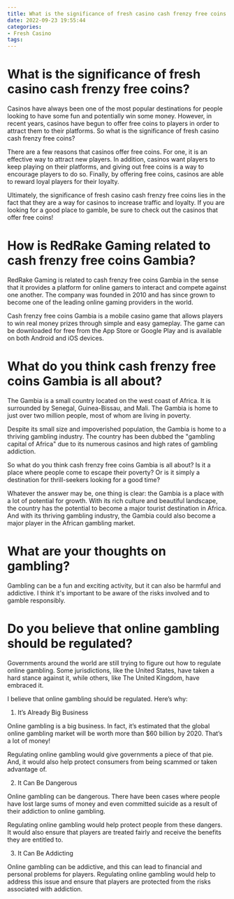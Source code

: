 ```yaml
---
title: What is the significance of fresh casino cash frenzy free coins
date: 2022-09-23 19:55:44
categories:
- Fresh Casino
tags:
---
```



#  What is the significance of fresh casino cash frenzy free coins?



 Casinos have always been one of the most popular destinations for people looking to have some fun and potentially win some money. However, in recent years, casinos have begun to offer free coins to players in order to attract them to their platforms. So what is the significance of fresh casino cash frenzy free coins?

There are a few reasons that casinos offer free coins. For one, it is an effective way to attract new players. In addition, casinos want players to keep playing on their platforms, and giving out free coins is a way to encourage players to do so. Finally, by offering free coins, casinos are able to reward loyal players for their loyalty.

Ultimately, the significance of fresh casino cash frenzy free coins lies in the fact that they are a way for casinos to increase traffic and loyalty. If you are looking for a good place to gamble, be sure to check out the casinos that offer free coins!

#  How is RedRake Gaming related to cash frenzy free coins Gambia?

RedRake Gaming is related to cash frenzy free coins Gambia in the sense that it provides a platform for online gamers to interact and compete against one another. The company was founded in 2010 and has since grown to become one of the leading online gaming providers in the world.

Cash frenzy free coins Gambia is a mobile casino game that allows players to win real money prizes through simple and easy gameplay. The game can be downloaded for free from the App Store or Google Play and is available on both Android and iOS devices.

#  What do you think cash frenzy free coins Gambia is all about?

The Gambia is a small country located on the west coast of Africa. It is surrounded by Senegal, Guinea-Bissau, and Mali. The Gambia is home to just over two million people, most of whom are living in poverty.

Despite its small size and impoverished population, the Gambia is home to a thriving gambling industry. The country has been dubbed the "gambling capital of Africa" due to its numerous casinos and high rates of gambling addiction.

So what do you think cash frenzy free coins Gambia is all about? Is it a place where people come to escape their poverty? Or is it simply a destination for thrill-seekers looking for a good time?

Whatever the answer may be, one thing is clear: the Gambia is a place with a lot of potential for growth. With its rich culture and beautiful landscape, the country has the potential to become a major tourist destination in Africa. And with its thriving gambling industry, the Gambia could also become a major player in the African gambling market.

#  What are your thoughts on gambling?

Gambling can be a fun and exciting activity, but it can also be harmful and addictive. I think it's important to be aware of the risks involved and to gamble responsibly.

#  Do you believe that online gambling should be regulated?

Governments around the world are still trying to figure out how to regulate online gambling. Some jurisdictions, like the United States, have taken a hard stance against it, while others, like The United Kingdom, have embraced it.

I believe that online gambling should be regulated. Here’s why:

1. It’s Already Big Business

Online gambling is a big business. In fact, it’s estimated that the global online gambling market will be worth more than $60 billion by 2020. That’s a lot of money!

Regulating online gambling would give governments a piece of that pie. And, it would also help protect consumers from being scammed or taken advantage of.

2. It Can Be Dangerous

Online gambling can be dangerous. There have been cases where people have lost large sums of money and even committed suicide as a result of their addiction to online gambling.

Regulating online gambling would help protect people from these dangers. It would also ensure that players are treated fairly and receive the benefits they are entitled to.

3. It Can Be Addicting

Online gambling can be addictive, and this can lead to financial and personal problems for players. Regulating online gambling would help to address this issue and ensure that players are protected from the risks associated with addiction.